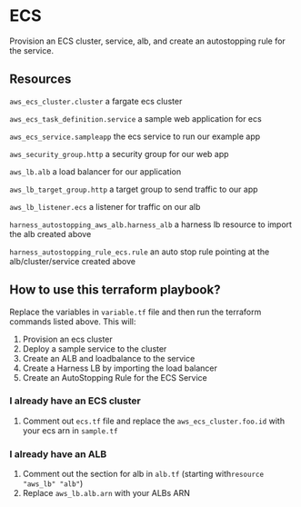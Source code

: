 # ECS

Provision an ECS cluster, service, alb, and create an autostopping rule for the service.

## Resources

`aws_ecs_cluster.cluster` a fargate ecs cluster

`aws_ecs_task_definition.service` a sample web application for ecs

`aws_ecs_service.sampleapp` the ecs service to run our example app

`aws_security_group.http` a security group for our web app


`aws_lb.alb` a load balancer for our application

`aws_lb_target_group.http` a target group to send traffic to our app

`aws_lb_listener.ecs` a listener for traffic on our alb


`harness_autostopping_aws_alb.harness_alb` a harness lb resource to import the alb created above

`harness_autostopping_rule_ecs.rule` an auto stop rule pointing at the alb/cluster/service created above

## How to use this terraform playbook?
Replace the variables in `variable.tf` file and then run the terraform commands listed above. This will:
1. Provision an ecs cluster
2. Deploy a sample service to the cluster
3. Create an ALB and loadbalance to the service
4. Create a Harness LB by importing the load balancer
5. Create an AutoStopping Rule for the ECS Service

### I already have an ECS cluster
1. Comment out `ecs.tf` file and replace the `aws_ecs_cluster.foo.id` with your ecs arn in `sample.tf`

### I already have an ALB
1. Comment out the section for alb in `alb.tf` (starting with`resource "aws_lb" "alb"`)
2. Replace `aws_lb.alb.arn` with your ALBs ARN